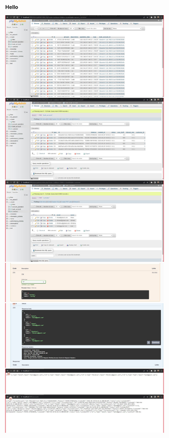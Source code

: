 <h3>Hello</h3>
<img src="screen/1.JPG">
<img src="screen/2.JPG">
<img src="screen/3.JPG">
<img src="screen/4.JPG">
<img src="screen/5.JPG">
<img src="screen/6.JPG">
<img src="screen/7.JPG">
